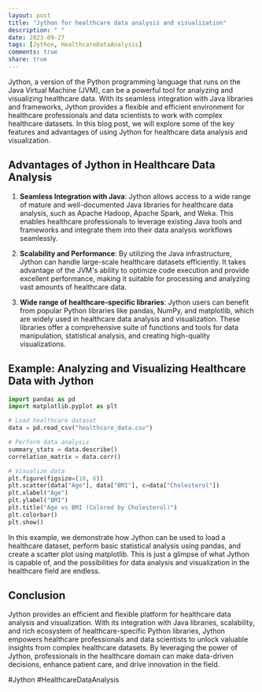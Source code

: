 ```yaml
---
layout: post
title: "Jython for healthcare data analysis and visualization"
description: " "
date: 2023-09-27
tags: [Jython, HealthcareDataAnalysis]
comments: true
share: true
---
```


Jython, a version of the Python programming language that runs on the Java Virtual Machine (JVM), can be a powerful tool for analyzing and visualizing healthcare data. With its seamless integration with Java libraries and frameworks, Jython provides a flexible and efficient environment for healthcare professionals and data scientists to work with complex healthcare datasets. In this blog post, we will explore some of the key features and advantages of using Jython for healthcare data analysis and visualization.

## Advantages of Jython in Healthcare Data Analysis

1. **Seamless Integration with Java**: Jython allows access to a wide range of mature and well-documented Java libraries for healthcare data analysis, such as Apache Hadoop, Apache Spark, and Weka. This enables healthcare professionals to leverage existing Java tools and frameworks and integrate them into their data analysis workflows seamlessly.

2. **Scalability and Performance**: By utilizing the Java infrastructure, Jython can handle large-scale healthcare datasets efficiently. It takes advantage of the JVM's ability to optimize code execution and provide excellent performance, making it suitable for processing and analyzing vast amounts of healthcare data.

3. **Wide range of healthcare-specific libraries**: Jython users can benefit from popular Python libraries like pandas, NumPy, and matplotlib, which are widely used in healthcare data analysis and visualization. These libraries offer a comprehensive suite of functions and tools for data manipulation, statistical analysis, and creating high-quality visualizations.

## Example: Analyzing and Visualizing Healthcare Data with Jython

```python
import pandas as pd
import matplotlib.pyplot as plt

# Load healthcare dataset
data = pd.read_csv("healthcare_data.csv")

# Perform data analysis
summary_stats = data.describe()
correlation_matrix = data.corr()

# Visualize data
plt.figure(figsize=(10, 6))
plt.scatter(data["Age"], data["BMI"], c=data["Cholesterol"])
plt.xlabel("Age")
plt.ylabel("BMI")
plt.title("Age vs BMI (Colored by Cholesterol)")
plt.colorbar()
plt.show()
```

In this example, we demonstrate how Jython can be used to load a healthcare dataset, perform basic statistical analysis using pandas, and create a scatter plot using matplotlib. This is just a glimpse of what Jython is capable of, and the possibilities for data analysis and visualization in the healthcare field are endless.

## Conclusion

Jython provides an efficient and flexible platform for healthcare data analysis and visualization. With its integration with Java libraries, scalability, and rich ecosystem of healthcare-specific Python libraries, Jython empowers healthcare professionals and data scientists to unlock valuable insights from complex healthcare datasets. By leveraging the power of Jython, professionals in the healthcare domain can make data-driven decisions, enhance patient care, and drive innovation in the field. 

#Jython #HealthcareDataAnalysis
